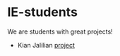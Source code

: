 # IE-students

We are students with great projects!

-  Kian Jalilian [project](https://github.com/kianjalilian/git-homework)
